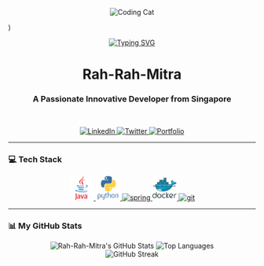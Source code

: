 <!-- 
Hi! This is the source code for my professional profile.
Feel free to use it as inspiration!
-->

<!-- OPTION 1: Animated Coding Cat GIF (Recommended) -->
<p align="center">
  <img src="https://media.giphy.com/media/v1.Y2lkPTc5MGI3NjExZG9oNGk2M2g2cjQ4NnQ4NTZ0eGh3YWozbGlxbDA4emRjZ2YxZmJ1byZlcD12MV9pbnRlcm5hbF9naWZfYnlfaWQmY3Q9Zw/qgQUggAC3Pfv687qPC/giphy.gif" width="300" alt="Coding Cat">
</p>

<!-- 
OR 
OPTION 2: Animated Typing Header 
(Delete the cat above and uncomment the line below by removing <!-- and -->)
<p align="center"><a href="https://git.io/typing-svg"><img src="https://readme-typing-svg.herokuapp.com?font=Fira+Code&size=30&pause=1000&color=3397F7¢er=true&vCenter=true&width=435&lines=Hi+there%2C+I'm+Rahmit+Mitra+👋;I'm+a+passionate+Software+Developer;Always+learning+and+growing...;" alt="Typing SVG" /></a></p>



<h1 align="center">Rah-Rah-Mitra</h1>
<h3 align="center">A Passionate Innovative Developer from Singapore</h3>

<br>

<!-- Socials Section -->
<p align="center">
  <a href="https://www.linkedin.com/in/[your-linkedin-username]/" target="_blank">
    <img src="https://img.shields.io/badge/LinkedIn-0077B5?style=for-the-badge&logo=linkedin&logoColor=white" alt="LinkedIn">
  </a>
  <a href="https://twitter.com/[your-twitter-handle]" target="_blank">
    <img src="https://img.shields.io/badge/Twitter-1DA1F2?style=for-the-badge&logo=twitter&logoColor=white" alt="Twitter">
  </a>
  <a href="https://[your-portfolio-website].com" target="_blank">
    <img src="https://img.shields.io/badge/Portfolio-255E63?style=for-the-badge&logo=rss&logoColor=white" alt="Portfolio">
  </a>
</p>

---

### 💻 Tech Stack

<p align="center">
  <!-- Add your most used languages and tools here -->
  <a href="https://www.java.com" target="_blank" rel="noreferrer">
    <img src="https://raw.githubusercontent.com/devicons/devicon/master/icons/java/java-original-wordmark.svg" alt="Java" width="50" height="50"/>
  </a>
  <a href="https://www.python.org" target="_blank" rel="noreferrer">
    <img src="https://raw.githubusercontent.com/devicons/devicon/master/icons/python/python-original-wordmark.svg" alt="Python" width="50" height="50"/>
  </a>
  <a href="https://spring.io/" target="_blank" rel="noreferrer"> 
    <img src="https://www.vectorlogo.zone/logos/springio/springio-icon.svg" alt="spring" width="50" height="50"/> 
  </a>
  <a href="https://www.docker.com/" target="_blank" rel="noreferrer"> 
    <img src="https://raw.githubusercontent.com/devicons/devicon/master/icons/docker/docker-original-wordmark.svg" alt="docker" width="50" height="50"/> 
  </a>
  <a href="https://git-scm.com/" target="_blank" rel="noreferrer"> 
    <img src="https://www.vectorlogo.zone/logos/git-scm/git-scm-icon.svg" alt="git" width="50" height="50"/> 
  </a>
</p>

---

### 📊 My GitHub Stats

<p align="center">
  <!-- Your existing stats, but now centered and with a more modern theme -->
  <img src="https://github-readme-stats.vercel.app/api?username=Rah-Rah-Mitra&theme=tokyonight&hide_border=false&include_all_commits=true&count_private=true" alt="Rah-Rah-Mitra's GitHub Stats" />
  <img src="https://github-readme-stats.vercel.app/api/top-langs/?username=Rah-Rah-Mitra&theme=tokyonight&hide_border=false&include_all_commits=true&count_private=true&layout=compact" alt="Top Languages" />
  <br/>
  <img src="https://nirzak-streak-stats.vercel.app/?user=Rah-Rah-Mitra&theme=tokyonight&hide_border=false" alt="GitHub Streak" />
</p>
